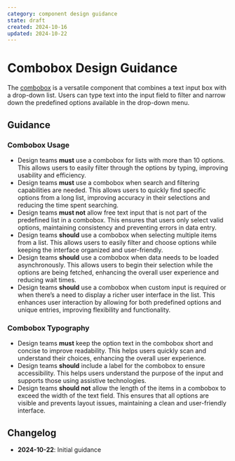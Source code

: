 ```yaml
---
category: component design guidance
state: draft
created: 2024-10-16
updated: 2024-10-22
---
```


# Combobox Design Guidance

The [combobox](https://clarity.design/documentation/combobox) is a versatile component that combines a text input box with a drop-down list. Users can type text into the input field to filter and narrow down the predefined options available in the drop-down menu.

## Guidance

### Combobox Usage

- Design teams **must** use a combobox for lists with more than 10 options. This allows users to easily filter through the options by typing, improving usability and efficiency.
- Design teams **must** use a combobox when search and filtering capabilities are needed. This allows users to quickly find specific options from a long list, improving accuracy in their selections and reducing the time spent searching.
- Design teams **must not** allow free text input that is not part of the predefined list in a combobox. This ensures that users only select valid options, maintaining consistency and preventing errors in data entry.
- Design teams **should** use a combobox when selecting multiple items from a list. This allows users to easily filter and choose options while keeping the interface organized and user-friendly.
- Design teams **should** use a combobox when data needs to be loaded asynchronously. This allows users to begin their selection while the options are being fetched, enhancing the overall user experience and reducing wait times.
- Design teams **should** use a combobox when custom input is required or when there’s a need to display a richer user interface in the list. This enhances user interaction by allowing for both predefined options and unique entries, improving flexibility and functionality.

### Combobox Typography

- Design teams **must** keep the option text in the combobox short and concise to improve readability. This helps users quickly scan and understand their choices, enhancing the overall user experience.
- Design teams **should** include a label for the combobox to ensure accessibility. This helps users understand the purpose of the input and supports those using assistive technologies.
- Design teams **should not** allow the length of the items in a combobox to exceed the width of the text field. This ensures that all options are visible and prevents layout issues, maintaining a clean and user-friendly interface.

## Changelog

- **2024-10-22**: Initial guidance

